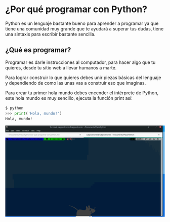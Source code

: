 # ¿Por qué programar con Python?

Python es un lenguaje bastante bueno para aprender a programar ya que tiene una comunidad muy grande que te ayudará a superar tus dudas, tiene una sintaxis para escribir bastante sencilla.

## ¿Qué es programar?

Programar es darle instrucciones al computador, para hacer algo que tu quieres, desde tu sitio web a llevar humanos a marte.

Para lograr construir lo que quieres debes unir piezas básicas del lenguaje y dependiendo de como las unas vas a construir eso que imaginas.

Para crear tu primer hola mundo debes encender el intérprete de Python, este hola mundo es muy sencillo, ejecuta la función print así:

```Python
$ python
>>> print('Hola, mundo!')
Hola, mundo!
```
![python]

[python]: img/python.gif

